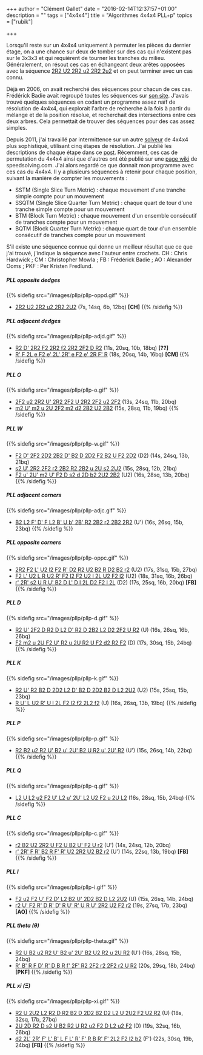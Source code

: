+++
author = "Clément Gallet"
date = "2016-02-14T12:37:57+01:00"
description = ""
tags = ["4x4x4"]
title = "Algorithmes 4x4x4 PLL+p"
topics = ["rubik"]

+++

Lorsqu'il reste sur un 4x4x4 uniquement à permuter les pièces du dernier étage, on a une chance sur deux de tomber sur des cas qui n'existent pas sur le 3x3x3 et qui requièrent de tourner les tranches du milieu. Généralement, on résout ces cas en échangeant deux arêtes opposées avec la séquence [2R2 U2 2R2 u2 2R2 2u2](http://alg.cubing.net/?puzzle=4x4x4&type=alg&alg=2R2_U2_2R2_u2_2R2_u2) et on peut terminer avec un cas connu.

Déjà en 2006, on avait recherché des séquences pour chacun de ces cas. Frédérick Badie avait regroupé toutes les séquences sur [son site](http://frederickbadie.free.fr/444PLLparity.html). J'avais trouvé quelques séquences en codant un programme assez naïf de résolution de 4x4x4, qui explorait l'arbre de recherche à la fois à partir du mélange et de la position résolue, et recherchait des intersections entre ces deux arbres. Cela permettait de trouver des séquences pour des cas assez simples.

Depuis 2011, j'ai travaillé par intermittence sur un autre [solveur](https://github.com/clementgallet/FiveStage444) de 4x4x4 plus sophistiqué, utilisant cinq étapes de résolution. J'ai publié les descriptions de chaque étape dans ce [post](http://cubezzz.dyndns.org/drupal/?q=node/view/543). Récemment, ces cas de permutation du 4x4x4 ainsi que d'autres ont été publié sur une [page wiki](https://www.speedsolving.com/wiki/index.php/4x4x4_Parity_Algorithms) de speedsolving.com. J'ai alors regardé ce que donnait mon programme avec ces cas du 4x4x4. Il y a plusieurs séquences à retenir pour chaque position, suivant la manière de compter les mouvements :

- SSTM (Single Slice Turn Metric) : chaque mouvement d'une tranche simple compte pour un mouvement
- SSQTM (Single Slice Quarter Turn Metric) : chaque quart de tour d'une tranche simple compte pour un mouvement
- BTM (Block Turn Metric) : chaque mouvement d'un ensemble consécutif de tranches compte pour un mouvement
- BQTM (Block Quarter Turn Metric) : chaque quart de tour d'un ensemble consécutif de tranches compte pour un mouvement

S'il existe une séquence connue qui donne un meilleur résultat que ce que j'ai trouvé, j'indique la séquence avec l'auteur entre crochets. CH : Chris Hardwick ; CM : Christopher Mowla ; FB : Frédérick Badie ; AO : Alexander Ooms ; PKF : Per Kristen Fredlund.

##### PLL opposite dedges

{{% sidefig src="/images/pllp/pllp-oppd.gif" %}}
- [2R2 U2 2R2 u2 2R2 2U2](http://alg.cubing.net/?puzzle=4x4x4&type=alg&alg=2R2_U2_2R2_u2_2R2_2U2) (7s, 14sq, 6b, 12bq) **[CH]**
{{% /sidefig %}}

##### PLL adjacent dedges

{{% sidefig src="/images/pllp/pllp-adjd.gif" %}}
- [R2 D' 2R2 F2 2R2 f2 2R2 2F2 D R2](http://alg.cubing.net/?puzzle=4x4x4&type=alg&alg=R2_D-_2R2_F2_2R2_f2_2R2_2F2_D_R2) (11s, 20sq, 10b, 18bq) **[??]**
- [R' F 2L e F2 e' 2L' 2R' e F2 e' 2R F' R](http://alg.cubing.net/?puzzle=4x4x4&type=alg&alg=R-_F_2L_e_F2_e-_2L-_2R-_e_F2_e-_2R_F-_R) (18s, 20sq, 14b, 16bq) **[CM]**
{{% /sidefig %}}

##### PLL O
{{% sidefig src="/images/pllp/pllp-o.gif" %}}
- [2F2 u2 2R2 U' 2R2 2F2 U 2R2 2F2 u2 2F2](http://alg.cubing.net/?puzzle=4x4x4&type=alg&alg=2F2_u2_2R2_U-_2R2_2F2_U_2R2_2F2_u2_2F2) (13s, 24sq, 11b, 20bq)
- [m2 U' m2 u 2U 2F2 m2 d2 2B2 U2 2B2](http://alg.cubing.net/?puzzle=4x4x4&type=alg&alg=m2_U-_m2_u_2U_2F2_m2_d2_2B2_U2_2B2) (15s, 28sq, 11b, 19bq)
{{% /sidefig %}}

##### PLL W
{{% sidefig src="/images/pllp/pllp-w.gif" %}}
- [F2 D' 2F2 2D2 2B2 D' B2 D 2D2 F2 B2 U F2 2D2](http://alg.cubing.net/?puzzle=4x4x4&type=alg&alg=F2_D-_2F2_2D2_2B2_D-_B2_D_2D2_F2_B2_U_F2_2D2) (D2) (14s, 24sq, 13b, 21bq)
- [s2 U' 2R2 2F2 r2 2B2 R2 2B2 u 2U s2 2U2](http://alg.cubing.net/?puzzle=4x4x4&type=alg&alg=s2_U-_2R2_2F2_r2_2B2_R2_2B2_u_2U_s2_2U2) (15s, 28sq, 12b, 21bq)
- [F2 u' 2U' m2 U' F2 D s2 d 2D b2 2U2 2B2](http://alg.cubing.net/?puzzle=4x4x4&type=alg&alg=F2_u-_2U-_m2_U-_F2_D_s2_d_2D_b2_2U2_2B2) (U2) (16s, 28sq, 13b, 20bq)
{{% /sidefig %}}

##### PLL adjacent corners

{{% sidefig src="/images/pllp/pllp-adjc.gif" %}}
- [B2 L2 F' D' F L2 B' U b' 2B' R2 2B2 r2 2B2 2R2](http://alg.cubing.net/?puzzle=4x4x4&type=alg&alg=B2_L2_F-_D-_F_L2_B-_U_b-_2B-_R2_2B2_r2_2B2_2R2) (U') (16s, 26sq, 15b, 23bq)
{{% /sidefig %}}

##### PLL opposite corners

{{% sidefig src="/images/pllp/pllp-oppc.gif" %}}
- [2R2 F2 L' U2 l2 F2 R' D2 R2 U2 B2 R D2 B2 r2](http://alg.cubing.net/?puzzle=4x4x4&type=alg&alg=2R2_F2_L-_U2_l2_F2_R-_D2_R2_U2_B2_R_D2_B2_r2) (U2) (17s, 31sq, 15b, 27bq)
- [F2 L' U2 L R U2 R' F2 l2 F2 U2 l 2L U2 F2 l2](http://alg.cubing.net/?puzzle=4x4x4&type=alg&alg=F2_L-_U2_L_R_U2_R-_F2_l2_F2_U2_l_2L_U2_F2_l2) (U2) (18s, 31sq, 16b, 26bq)
- [r' 2R' s2 U R U' B2 D L' D l 2L D2 F2 l 2L](http://alg.cubing.net/?puzzle=4x4x4&type=alg&alg=r-_2R-_F2_L_U_L-_B_D_L_D-_B2_U_B_2R2_U2_F2_r_2R) (D2) (17s, 25sq, 16b, 20bq) **[FB]**
{{% /sidefig %}}

##### PLL D

{{% sidefig src="/images/pllp/pllp-d.gif" %}}
- [R2 U' 2F2 D R2 D L2 D' R2 D 2B2 L2 D2 2F2 U R2](http://alg.cubing.net/?puzzle=4x4x4&type=alg&alg=R2_U-_2F2_D_R2_D_L2_D-_R2_D_2B2_L2_D2_2F2_U_R2) (U) (16s, 26sq, 16b, 26bq)
- [F2 m2 u 2U F2 U' R2 u 2U R2 U F2 d2 R2 F2](http://alg.cubing.net/?puzzle=4x4x4&type=alg&alg=F2_m2_u_2U_F2_U-_R2_u_2U_R2_U_F2_d2_R2_F2) (D) (17s, 30sq, 15b, 24bq)
{{% /sidefig %}}

##### PLL K

{{% sidefig src="/images/pllp/pllp-k.gif" %}}
- [R2 U' R2 B2 D 2D2 L2 D' B2 D 2D2 B2 D L2 2U2](http://alg.cubing.net/?puzzle=4x4x4&type=alg&alg=R2_U-_R2_B2_D_2D2_L2_D-_B2_D_2D2_B2_D_L2_2U2) (U2) (15s, 25sq, 15b, 23bq)
- [R U' L U2 R' U l 2L F2 l2 f2 2L2 f2](http://alg.cubing.net/?puzzle=4x4x4&type=alg&alg=R_U-_L_U2_R-_U_l_2L_F2_l2_f2_2L2_f2) (U) (16s, 26sq, 13b, 19bq)
{{% /sidefig %}}

##### PLL P

{{% sidefig src="/images/pllp/pllp-p.gif" %}}
- [R2 B2 u2 R2 U' B2 u' 2U' B2 U R2 u' 2U' R2](http://alg.cubing.net/?puzzle=4x4x4&type=alg&alg=R2_B2_u2_R2_U-_B2_u-_2U-_B2_U_R2_u-_2U-_R2) (U') (15s, 26sq, 14b, 22bq)
{{% /sidefig %}}

##### PLL Q

{{% sidefig src="/images/pllp/pllp-q.gif" %}}
- [L2 U L2 u2 F2 U' L2 u' 2U' L2 U2 F2 u 2U L2](http://alg.cubing.net/?puzzle=4x4x4&type=alg&alg=L2_U_L2_u2_F2_U-_L2_u-_2U-_L2_U2_F2_u_2U_L2) (16s, 28sq, 15b, 24bq)
{{% /sidefig %}}

##### PLL C

{{% sidefig src="/images/pllp/pllp-c.gif" %}}
- [r2 B2 U2 2R2 U F2 U B2 U' F2 U r2](http://alg.cubing.net/?puzzle=4x4x4&type=alg&alg=r2_B2_U2_2R2_U_F2_U_B2_U-_F2_U_r2) (U') (14s, 24sq, 12b, 20bq)
- [r' 2R' F R' B2 R F' R' U2 2R2 U2 B2 r2](http://alg.cubing.net/?puzzle=4x4x4&type=alg&alg=r-_2R-_F_R-_B2_R_F-_R-_U2_2R2_U2_B2_r2) (U') (14s, 22sq, 13b, 19bq) **[FB]**
{{% /sidefig %}}

##### PLL I

{{% sidefig src="/images/pllp/pllp-i.gif" %}}
- [F2 u2 F2 U' F2 D' L2 B2 U' 2D2 B2 D L2 2U2](http://alg.cubing.net/?puzzle=4x4x4&type=alg&alg=F2_u2_F2_U-_F2_D-_L2_B2_U-_2D2_B2_D_L2_2U2) (U) (15s, 26sq, 14b, 24bq)
- [r2 U' F2 R' D R' D' R U' R' U R U' 2R2 U2 F2 r2](http://alg.cubing.net/?puzzle=4x4x4&type=alg&alg=r2_U-_F2_R-_D_R-_D-_R_U-_R-_U_R_U-_2R2_U2_F2_r2) (19s, 27sq, 17b, 23bq) **[AO]**
{{% /sidefig %}}

##### PLL theta (θ)

{{% sidefig src="/images/pllp/pllp-theta.gif" %}}
- [R2 U B2 u2 R2 U' B2 u' 2U' B2 U2 R2 u 2U R2](http://alg.cubing.net/?puzzle=4x4x4&type=alg&alg=R2_U_B2_u2_R2_U-_B2_u-_2U-_B2_U2_R2_u_2U_R2) (U') (16s, 28sq, 15b, 24bq)
- [R' B' R F D' R' D B R f' 2F' R2 2F2 r2 2F2 r2 U R2](http://alg.cubing.net/?puzzle=4x4x4&type=alg&alg=R-_B-_R_F_D-_R-_D_B_R_f-_2F-_R2_2F2_r2_2F2_r2_U_R2) (20s, 29sq, 18b, 24bq) **[PKF]**
{{% /sidefig %}}

##### PLL xi (Ξ)

{{% sidefig src="/images/pllp/pllp-xi.gif" %}}
- [R2 U 2U2 L2 R2 D R2 B2 D 2D2 B2 D2 L2 U 2U2 F2 U2 R2](http://alg.cubing.net/?puzzle=4x4x4&type=alg&alg=R2_U_2U2_L2_R2_D_R2_B2_D_2D2_B2_D2_L2_U_2U2_F2_U2_R2) (U) (18s, 32sq, 17b, 27bq)
- [2U 2D R2 D s2 U B2 R2 U R2 u2 F2 D L2 u2 F2](http://alg.cubing.net/?puzzle=4x4x4&type=alg&alg=2U_2D_R2_D_s2_U_B2_R2_U_R2_u2_F2_D_L2_u2_F2) (D) (19s, 32sq, 16b, 26bq)
- [d2 2L' 2R' F' L' B' L F L' R' F' R B R' F' 2L2 F2 l2 b2](http://alg.cubing.net/?puzzle=4x4x4&type=alg&alg=d2_2L-_2R-_F-_L-_B-_L_F_L-_R-_F-_R_B_R-_F-_2L2_F2_l2_b2) (F') (22s, 30sq, 19b, 24bq) **[FB]**
{{% /sidefig %}}

